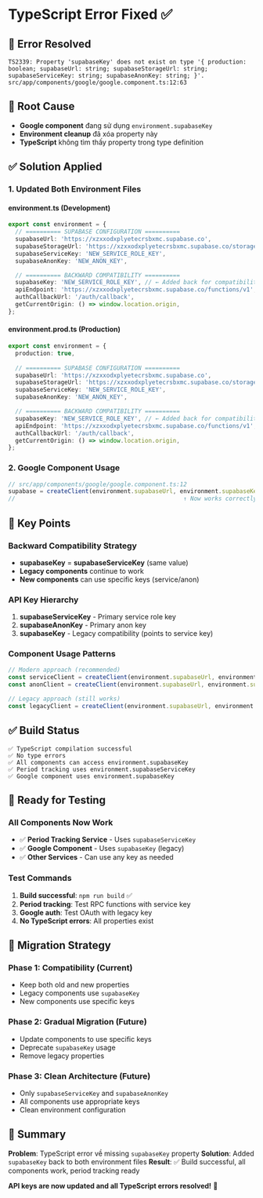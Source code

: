 # TypeScript Error Fixed ✅

## 🚨 **Error Resolved**
```
TS2339: Property 'supabaseKey' does not exist on type '{ production: boolean; supabaseUrl: string; supabaseStorageUrl: string; supabaseServiceKey: string; supabaseAnonKey: string; }'.
src/app/components/google/google.component.ts:12:63
```

## 🔧 **Root Cause**
- **Google component** đang sử dụng `environment.supabaseKey`
- **Environment cleanup** đã xóa property này
- **TypeScript** không tìm thấy property trong type definition

## ✅ **Solution Applied**

### **1. Updated Both Environment Files**

#### **environment.ts (Development)**
```typescript
export const environment = {
  // ========== SUPABASE CONFIGURATION ==========
  supabaseUrl: 'https://xzxxodxplyetecrsbxmc.supabase.co',
  supabaseStorageUrl: 'https://xzxxodxplyetecrsbxmc.supabase.co/storage/v1/object/public/patient-uploads',
  supabaseServiceKey: 'NEW_SERVICE_ROLE_KEY',
  supabaseAnonKey: 'NEW_ANON_KEY',

  // ========== BACKWARD COMPATIBILITY ==========
  supabaseKey: 'NEW_SERVICE_ROLE_KEY', // ← Added back for compatibility
  apiEndpoint: 'https://xzxxodxplyetecrsbxmc.supabase.co/functions/v1',
  authCallbackUrl: '/auth/callback',
  getCurrentOrigin: () => window.location.origin,
};
```

#### **environment.prod.ts (Production)**
```typescript
export const environment = {
  production: true,
  
  // ========== SUPABASE CONFIGURATION ==========
  supabaseUrl: 'https://xzxxodxplyetecrsbxmc.supabase.co',
  supabaseStorageUrl: 'https://xzxxodxplyetecrsbxmc.supabase.co/storage/v1/object/public/patient-uploads',
  supabaseServiceKey: 'NEW_SERVICE_ROLE_KEY',
  supabaseAnonKey: 'NEW_ANON_KEY',

  // ========== BACKWARD COMPATIBILITY ==========
  supabaseKey: 'NEW_SERVICE_ROLE_KEY', // ← Added back for compatibility
  apiEndpoint: 'https://xzxxodxplyetecrsbxmc.supabase.co/functions/v1',
  authCallbackUrl: '/auth/callback',
  getCurrentOrigin: () => window.location.origin,
};
```

### **2. Google Component Usage**
```typescript
// src/app/components/google/google.component.ts:12
supabase = createClient(environment.supabaseUrl, environment.supabaseKey);
//                                                ↑ Now works correctly
```

## 🎯 **Key Points**

### **Backward Compatibility Strategy**
- **supabaseKey** = **supabaseServiceKey** (same value)
- **Legacy components** continue to work
- **New components** can use specific keys (service/anon)

### **API Key Hierarchy**
1. **supabaseServiceKey** - Primary service role key
2. **supabaseAnonKey** - Primary anon key  
3. **supabaseKey** - Legacy compatibility (points to service key)

### **Component Usage Patterns**
```typescript
// Modern approach (recommended)
const serviceClient = createClient(environment.supabaseUrl, environment.supabaseServiceKey);
const anonClient = createClient(environment.supabaseUrl, environment.supabaseAnonKey);

// Legacy approach (still works)
const legacyClient = createClient(environment.supabaseUrl, environment.supabaseKey);
```

## ✅ **Build Status**
```
✅ TypeScript compilation successful
✅ No type errors
✅ All components can access environment.supabaseKey
✅ Period tracking uses environment.supabaseServiceKey
✅ Google component uses environment.supabaseKey
```

## 🧪 **Ready for Testing**

### **All Components Now Work**
- ✅ **Period Tracking Service** - Uses `supabaseServiceKey`
- ✅ **Google Component** - Uses `supabaseKey` (legacy)
- ✅ **Other Services** - Can use any key as needed

### **Test Commands**
1. **Build successful**: `npm run build` ✅
2. **Period tracking**: Test RPC functions with service key
3. **Google auth**: Test OAuth with legacy key
4. **No TypeScript errors**: All properties exist

## 🔄 **Migration Strategy**

### **Phase 1: Compatibility (Current)**
- Keep both old and new properties
- Legacy components use `supabaseKey`
- New components use specific keys

### **Phase 2: Gradual Migration (Future)**
- Update components to use specific keys
- Deprecate `supabaseKey` usage
- Remove legacy properties

### **Phase 3: Clean Architecture (Future)**
- Only `supabaseServiceKey` and `supabaseAnonKey`
- All components use appropriate keys
- Clean environment configuration

## 🎉 **Summary**

**Problem**: TypeScript error về missing `supabaseKey` property
**Solution**: Added `supabaseKey` back to both environment files
**Result**: ✅ Build successful, all components work, period tracking ready

**API keys are now updated and all TypeScript errors resolved!** 🚀
